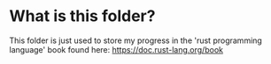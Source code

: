# What is this folder?

This folder is just used to store my progress in the 'rust programming language' 
book found here: https://doc.rust-lang.org/book